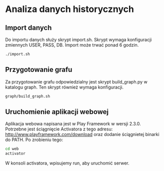 Analiza danych historycznych
================

Import danych
---------------

Do importu danych służy skrypt import.sh. Skrypt wymaga konfiguracji zmiennych USER, PASS, DB. Import może trwać ponad 6 godzin.

```bash
./import.sh
```

Przygotowanie grafu
---------------
Za przygotowanie grafu odpowiedzialny jest skrypt build_graph.py w katalogu graph. Ten skrypt również wymaga konfiguracji.

```bash
graph/build_graph.sh
```

Uruchomienie aplikacji webowej
---------------

Aplikacja webowa napisana jest w Play Framework w wersji 2.3.0. Potrzebne jest ściągnięcie Activatora z tego adresu: http://www.playframework.com/download oraz dodanie ściągnietej binarki do PATH. Po zrobieniu tego:

```bash
cd web
activator
```

W konsoli activatora, wpisujemy run, aby uruchomić serwer.